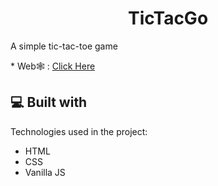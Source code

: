 <h1 align="center" id="title">TicTacGo</h1>

<p id="description">A simple tic-tac-toe game</p>
<p>   
  *  Web🕸️ : <a href="https://tictacgorak.vercel.app/">Click Here</a>
</p>

  
  
<h2>💻 Built with</h2>

Technologies used in the project:

*   HTML
*   CSS
*   Vanilla JS

